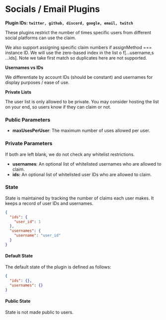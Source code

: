 # Socials / Email Plugins

**Plugin IDs: `twitter, github, discord, google, email, twitch`**

These plugins restrict the number of times specific users from different social platforms can use the claim.&#x20;

We also support assigning specific claim numbers if assignMethod === instance ID. We will use the zero-based index in the list o f\[...username,s ...ids]. Note we take first match so duplicates here are not supported.

**Usernames vs IDs**

We differentiate by account IDs (should be constant) and usernames for display purposes / ease of use.&#x20;

**Private Lists**

The user list is only allowed to be private. You may consider hosting the list on your end, so users know if they can claim or not.

### Public Parameters

* **maxUsesPerUser**: The maximum number of uses allowed per user.

### Private Parameters

If both are left blank, we do not check any whitelist restrictions.&#x20;

* **usernames**: An optional list of whitelisted usernames who are allowed to claim.
* **ids:** An optional list of whitelisted user IDs who are allowed to claim.

### State

State is maintained by tracking the number of claims each user makes. It keeps a record of user IDs and usernames.

```json
{
  "ids": {
    "user_id": 1
  },
  "usernames": {
    "username": "user_id"
  }
}
```

#### Default State

The default state of the plugin is defined as follows:

```json
{
  "ids": {},
  "usernames": {}
}
```

#### Public State

State is not made public to users.
